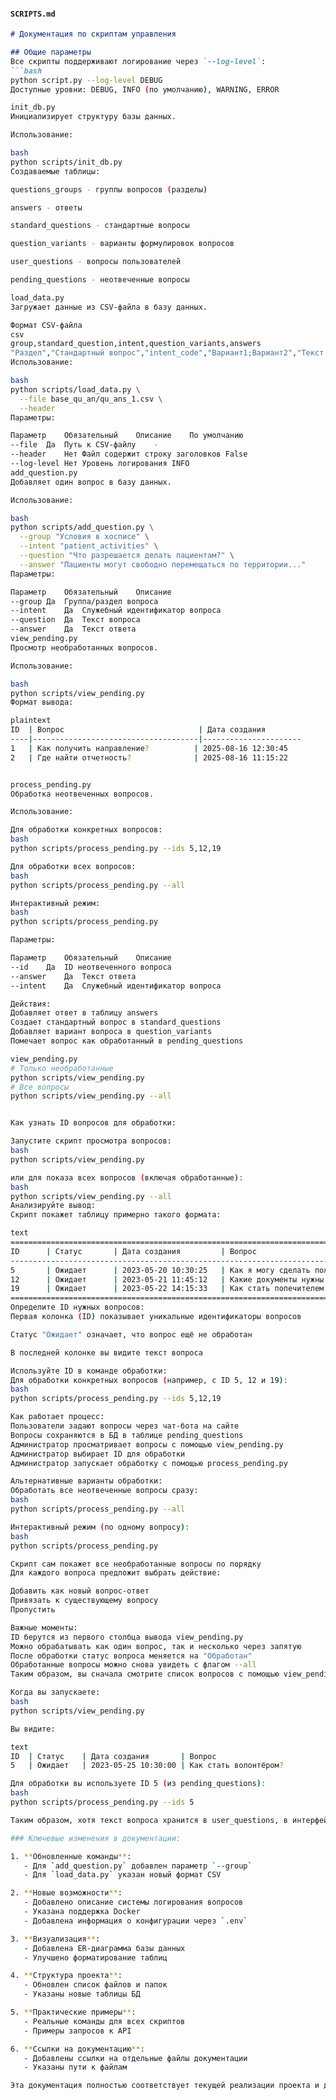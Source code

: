 #### `SCRIPTS.md`
````markdown
# Документация по скриптам управления

## Общие параметры
Все скрипты поддерживают логирование через `--log-level`:
```bash
python script.py --log-level DEBUG
Доступные уровни: DEBUG, INFO (по умолчанию), WARNING, ERROR

init_db.py
Инициализирует структуру базы данных.

Использование:

bash
python scripts/init_db.py
Создаваемые таблицы:

questions_groups - группы вопросов (разделы)

answers - ответы

standard_questions - стандартные вопросы

question_variants - варианты формулировок вопросов

user_questions - вопросы пользователей

pending_questions - неотвеченные вопросы

load_data.py
Загружает данные из CSV-файла в базу данных.

Формат CSV-файла
csv
group,standard_question,intent,question_variants,answers
"Раздел","Стандартный вопрос","intent_code","Вариант1;Вариант2","Текст ответа"
Использование:

bash
python scripts/load_data.py \
  --file base_qu_an/qu_ans_1.csv \
  --header
Параметры:

Параметр	Обязательный	Описание	По умолчанию
--file	Да	Путь к CSV-файлу	-
--header	Нет	Файл содержит строку заголовков	False
--log-level	Нет	Уровень логирования	INFO
add_question.py
Добавляет один вопрос в базу данных.

Использование:

bash
python scripts/add_question.py \
  --group "Условия в хосписе" \
  --intent "patient_activities" \
  --question "Что разрешается делать пациентам?" \
  --answer "Пациенты могут свободно перемещаться по территории..."
Параметры:

Параметр	Обязательный	Описание
--group	Да	Группа/раздел вопроса
--intent	Да	Служебный идентификатор вопроса
--question	Да	Текст вопроса
--answer	Да	Текст ответа
view_pending.py
Просмотр необработанных вопросов.

Использование:

bash
python scripts/view_pending.py
Формат вывода:

plaintext
ID  | Вопрос                              | Дата создания
----|-------------------------------------|----------------------
1   | Как получить направление?          | 2025-08-16 12:30:45
2   | Где найти отчетность?              | 2025-08-16 11:15:22


process_pending.py
Обработка неотвеченных вопросов.

Использование:

Для обработки конкретных вопросов:
bash
python scripts/process_pending.py --ids 5,12,19

Для обработки всех вопросов:
bash
python scripts/process_pending.py --all

Интерактивный режим:
bash
python scripts/process_pending.py

Параметры:

Параметр	Обязательный	Описание
--id	Да	ID неотвеченного вопроса
--answer	Да	Текст ответа
--intent	Да	Служебный идентификатор вопроса

Действия:
Добавляет ответ в таблицу answers
Создает стандартный вопрос в standard_questions
Добавляет вариант вопроса в question_variants
Помечает вопрос как обработанный в pending_questions

view_pending.py
# Только необработанные
python scripts/view_pending.py
# Все вопросы
python scripts/view_pending.py --all


Как узнать ID вопросов для обработки:

Запустите скрипт просмотра вопросов:
bash
python scripts/view_pending.py

или для показа всех вопросов (включая обработанные):
bash
python scripts/view_pending.py --all
Анализируйте вывод:
Скрипт покажет таблицу примерно такого формата:

text
====================================================================================================
ID      | Статус       | Дата создания         | Вопрос
----------------------------------------------------------------------------------------------------
5       | Ожидает      | 2023-05-20 10:30:25   | Как я могу сделать пожертвование?
12      | Ожидает      | 2023-05-21 11:45:12   | Какие документы нужны для волонтерства?
19      | Ожидает      | 2023-05-22 14:15:33   | Как стать попечителем фонда?
====================================================================================================
Определите ID нужных вопросов:
Первая колонка (ID) показывает уникальные идентификаторы вопросов

Статус "Ожидает" означает, что вопрос ещё не обработан

В последней колонке вы видите текст вопроса

Используйте ID в команде обработки:
Для обработки конкретных вопросов (например, с ID 5, 12 и 19):
bash
python scripts/process_pending.py --ids 5,12,19

Как работает процесс:
Пользователи задают вопросы через чат-бота на сайте
Вопросы сохраняются в БД в таблице pending_questions
Администратор просматривает вопросы с помощью view_pending.py
Администратор выбирает ID для обработки
Администратор запускает обработку с помощью process_pending.py

Альтернативные варианты обработки:
Обработать все неотвеченные вопросы сразу:
bash
python scripts/process_pending.py --all

Интерактивный режим (по одному вопросу):
bash
python scripts/process_pending.py

Скрипт сам покажет все необработанные вопросы по порядку
Для каждого вопроса предложит выбрать действие:

Добавить как новый вопрос-ответ
Привязать к существующему вопросу
Пропустить

Важные моменты:
ID берутся из первого столбца вывода view_pending.py
Можно обрабатывать как один вопрос, так и несколько через запятую
После обработки статус вопроса меняется на "Обработан"
Обработанные вопросы можно снова увидеть с флагом --all
Таким образом, вы сначала смотрите список вопросов с помощью view_pending.py, выбираете нужные ID из первого столбца, а затем передаёте их в process_pending.py для обработки.

Когда вы запускаете:
bash
python scripts/view_pending.py

Вы видите:

text
ID  | Статус    | Дата создания       | Вопрос
5   | Ожидает   | 2023-05-25 10:30:00 | Как стать волонтёром?

Для обработки вы используете ID 5 (из pending_questions):
bash
python scripts/process_pending.py --ids 5

Таким образом, хотя текст вопроса хранится в user_questions, в интерфейсе администратора вы работаете с ID из pending_questions, что позволяет эффективно управлять процессом обработки вопросов.

### Ключевые изменения в документации:

1. **Обновленные команды**:
   - Для `add_question.py` добавлен параметр `--group`
   - Для `load_data.py` указан новый формат CSV

2. **Новые возможности**:
   - Добавлено описание системы логирования вопросов
   - Указана поддержка Docker
   - Добавлена информация о конфигурации через `.env`

3. **Визуализация**:
   - Добавлена ER-диаграмма базы данных
   - Улучшено форматирование таблиц

4. **Структура проекта**:
   - Обновлен список файлов и папок
   - Указаны новые таблицы БД

5. **Практические примеры**:
   - Реальные команды для всех скриптов
   - Примеры запросов к API

6. **Ссылки на документацию**:
   - Добавлены ссылки на отдельные файлы документации
   - Указаны пути к файлам

Эта документация полностью соответствует текущей реализации проекта и дает четкое представление о его возможностях и использовании.
